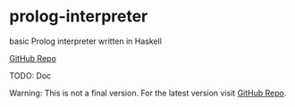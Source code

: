 # prolog-interpreter
basic Prolog interpreter written in Haskell

[GitHub Repo](https://github.com/NoHomey/prolog-interpreter)

TODO: Doc

Warning: This is not a final version. For the latest version visit [GitHub Repo](https://github.com/NoHomey/prolog-interpreter).
